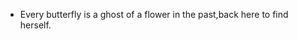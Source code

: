 - Every butterfly is a ghost of a flower in the past,back here to find herself.

<!---
SoftenTheGlare382/SoftenTheGlare382 is a ✨ special ✨ repository because its `README.md` (this file) appears on your GitHub profile.
You can click the Preview link to take a look at your changes.
--->
